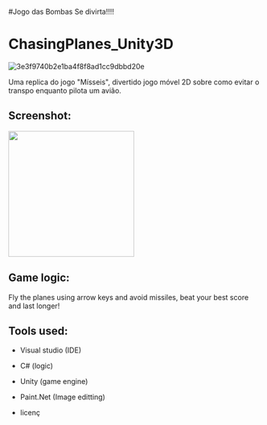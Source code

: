 #Jogo das Bombas 
Se divirta!!!!
  
# ChasingPlanes_Unity3D



![3e3f9740b2e1ba4f8f8ad1cc9dbbd20e](https://user-images.githubusercontent.com/105249309/177679157-7fbc44ab-1d54-423a-9c87-3334f5cfc31a.gif)



Uma replica do jogo "Mísseis", divertido jogo móvel 2D sobre como evitar o transpo enquanto pilota um avião.

## Screenshot:

<img src="Assets/chasing planes GIF.gif" width ="250"/>

## Game logic:

Fly the planes using arrow keys and avoid missiles, beat your best score and last longer!

## Tools used:

* Visual studio (IDE)

* C# (logic)

* Unity (game engine)

* Paint.Net (Image editting)


- licenç



